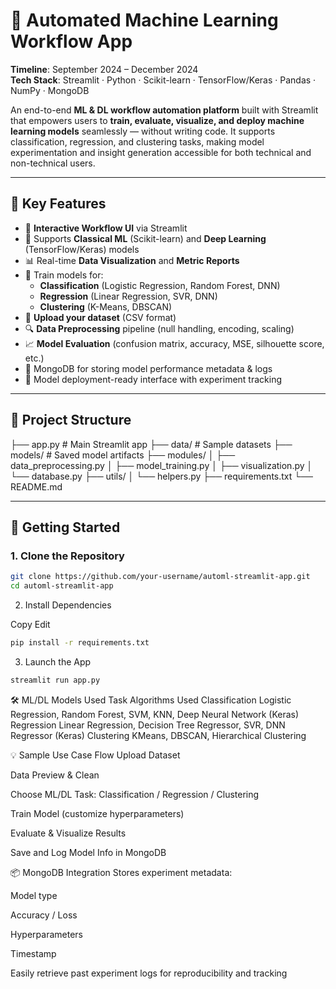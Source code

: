 # 🤖 Automated Machine Learning Workflow App

**Timeline**: September 2024 – December 2024  
**Tech Stack**: Streamlit · Python · Scikit-learn · TensorFlow/Keras · Pandas · NumPy · MongoDB

An end-to-end **ML & DL workflow automation platform** built with Streamlit that empowers users to **train, evaluate, visualize, and deploy machine learning models** seamlessly — without writing code. It supports classification, regression, and clustering tasks, making model experimentation and insight generation accessible for both technical and non-technical users.

---

## 🌟 Key Features

- 🔧 **Interactive Workflow UI** via Streamlit  
- 🤖 Supports **Classical ML** (Scikit-learn) and **Deep Learning** (TensorFlow/Keras) models  
- 📊 Real-time **Data Visualization** and **Metric Reports**  
- 🧠 Train models for:
  - **Classification** (Logistic Regression, Random Forest, DNN)
  - **Regression** (Linear Regression, SVR, DNN)
  - **Clustering** (K-Means, DBSCAN)
- 📁 **Upload your dataset** (CSV format)
- 🔍 **Data Preprocessing** pipeline (null handling, encoding, scaling)
- 📈 **Model Evaluation** (confusion matrix, accuracy, MSE, silhouette score, etc.)
- 💾 MongoDB for storing model performance metadata & logs
- 🚀 Model deployment-ready interface with experiment tracking

---

## 📂 Project Structure

├── app.py # Main Streamlit app
├── data/ # Sample datasets
├── models/ # Saved model artifacts
├── modules/
│ ├── data_preprocessing.py
│ ├── model_training.py
│ ├── visualization.py
│ └── database.py
├── utils/
│ └── helpers.py
├── requirements.txt
└── README.md

---

## 🚀 Getting Started

### 1. Clone the Repository

```bash
git clone https://github.com/your-username/automl-streamlit-app.git
cd automl-streamlit-app
```
2. Install Dependencies

Copy
Edit
```bash
pip install -r requirements.txt
```
3. Launch the App
```bash
streamlit run app.py

```

🛠️ ML/DL Models Used
Task	Algorithms Used
Classification	Logistic Regression, Random Forest, SVM, KNN, Deep Neural Network (Keras)
Regression	Linear Regression, Decision Tree Regressor, SVR, DNN Regressor (Keras)
Clustering	KMeans, DBSCAN, Hierarchical Clustering

💡 Sample Use Case Flow
Upload Dataset

Data Preview & Clean

Choose ML/DL Task: Classification / Regression / Clustering

Train Model (customize hyperparameters)

Evaluate & Visualize Results

Save and Log Model Info in MongoDB

📦 MongoDB Integration
Stores experiment metadata:

Model type

Accuracy / Loss

Hyperparameters

Timestamp

Easily retrieve past experiment logs for reproducibility and tracking

